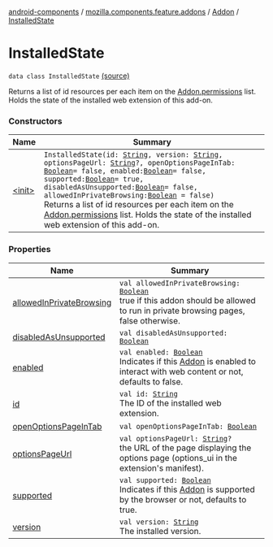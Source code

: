 [android-components](../../../index.md) / [mozilla.components.feature.addons](../../index.md) / [Addon](../index.md) / [InstalledState](./index.md)

# InstalledState

`data class InstalledState` [(source)](https://github.com/mozilla-mobile/android-components/blob/master/components/feature/addons/src/main/java/mozilla/components/feature/addons/Addon.kt#L98)

Returns a list of id resources per each item on the [Addon.permissions](../permissions.md) list.
Holds the state of the installed web extension of this add-on.

### Constructors

| Name | Summary |
|---|---|
| [&lt;init&gt;](-init-.md) | `InstalledState(id: `[`String`](https://kotlinlang.org/api/latest/jvm/stdlib/kotlin/-string/index.html)`, version: `[`String`](https://kotlinlang.org/api/latest/jvm/stdlib/kotlin/-string/index.html)`, optionsPageUrl: `[`String`](https://kotlinlang.org/api/latest/jvm/stdlib/kotlin/-string/index.html)`?, openOptionsPageInTab: `[`Boolean`](https://kotlinlang.org/api/latest/jvm/stdlib/kotlin/-boolean/index.html)` = false, enabled: `[`Boolean`](https://kotlinlang.org/api/latest/jvm/stdlib/kotlin/-boolean/index.html)` = false, supported: `[`Boolean`](https://kotlinlang.org/api/latest/jvm/stdlib/kotlin/-boolean/index.html)` = true, disabledAsUnsupported: `[`Boolean`](https://kotlinlang.org/api/latest/jvm/stdlib/kotlin/-boolean/index.html)` = false, allowedInPrivateBrowsing: `[`Boolean`](https://kotlinlang.org/api/latest/jvm/stdlib/kotlin/-boolean/index.html)` = false)`<br>Returns a list of id resources per each item on the [Addon.permissions](../permissions.md) list. Holds the state of the installed web extension of this add-on. |

### Properties

| Name | Summary |
|---|---|
| [allowedInPrivateBrowsing](allowed-in-private-browsing.md) | `val allowedInPrivateBrowsing: `[`Boolean`](https://kotlinlang.org/api/latest/jvm/stdlib/kotlin/-boolean/index.html)<br>true if this addon should be allowed to run in private browsing pages, false otherwise. |
| [disabledAsUnsupported](disabled-as-unsupported.md) | `val disabledAsUnsupported: `[`Boolean`](https://kotlinlang.org/api/latest/jvm/stdlib/kotlin/-boolean/index.html) |
| [enabled](enabled.md) | `val enabled: `[`Boolean`](https://kotlinlang.org/api/latest/jvm/stdlib/kotlin/-boolean/index.html)<br>Indicates if this [Addon](../index.md) is enabled to interact with web content or not, defaults to false. |
| [id](id.md) | `val id: `[`String`](https://kotlinlang.org/api/latest/jvm/stdlib/kotlin/-string/index.html)<br>The ID of the installed web extension. |
| [openOptionsPageInTab](open-options-page-in-tab.md) | `val openOptionsPageInTab: `[`Boolean`](https://kotlinlang.org/api/latest/jvm/stdlib/kotlin/-boolean/index.html) |
| [optionsPageUrl](options-page-url.md) | `val optionsPageUrl: `[`String`](https://kotlinlang.org/api/latest/jvm/stdlib/kotlin/-string/index.html)`?`<br>the URL of the page displaying the options page (options_ui in the extension's manifest). |
| [supported](supported.md) | `val supported: `[`Boolean`](https://kotlinlang.org/api/latest/jvm/stdlib/kotlin/-boolean/index.html)<br>Indicates if this [Addon](../index.md) is supported by the browser or not, defaults to true. |
| [version](version.md) | `val version: `[`String`](https://kotlinlang.org/api/latest/jvm/stdlib/kotlin/-string/index.html)<br>The installed version. |
